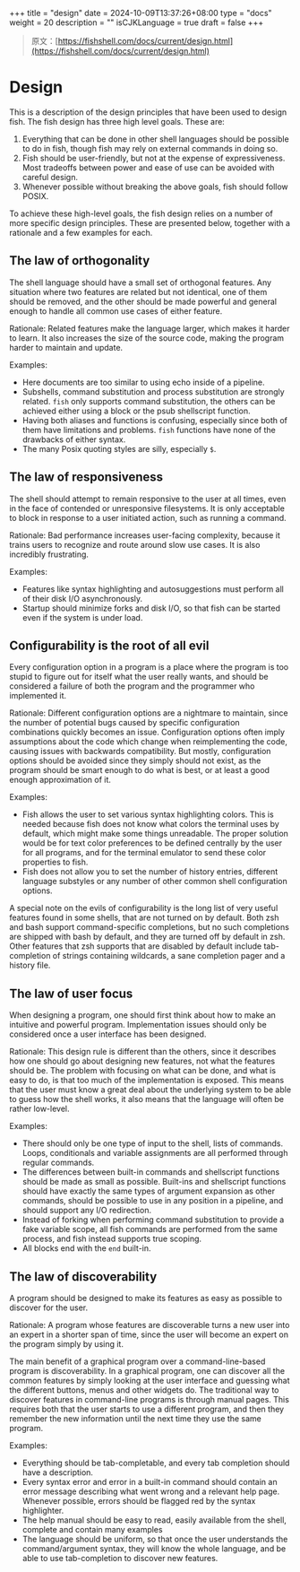 +++
title = "design"
date = 2024-10-09T13:37:26+08:00
type = "docs"
weight = 20
description = ""
isCJKLanguage = true
draft = false
+++

> 原文：[https://fishshell.com/docs/current/design.html](https://fishshell.com/docs/current/design.html)

# Design

This is a description of the design principles that have been used to design fish. The fish design has three high level goals. These are:

1. Everything that can be done in other shell languages should be possible to do in fish, though fish may rely on external commands in doing so.
2. Fish should be user-friendly, but not at the expense of expressiveness. Most tradeoffs between power and ease of use can be avoided with careful design.
3. Whenever possible without breaking the above goals, fish should follow POSIX.

To achieve these high-level goals, the fish design relies on a number of more specific design principles. These are presented below, together with a rationale and a few examples for each.

## The law of orthogonality

The shell language should have a small set of orthogonal features. Any situation where two features are related but not identical, one of them should be removed, and the other should be made powerful and general enough to handle all common use cases of either feature.

Rationale: Related features make the language larger, which makes it harder to learn. It also increases the size of the source code, making the program harder to maintain and update.

Examples:

- Here documents are too similar to using echo inside of a pipeline.
- Subshells, command substitution and process substitution are strongly related. `fish` only supports command substitution, the others can be achieved either using a block or the psub shellscript function.
- Having both aliases and functions is confusing, especially since both of them have limitations and problems. `fish` functions have none of the drawbacks of either syntax.
- The many Posix quoting styles are silly, especially `$`.

## The law of responsiveness

The shell should attempt to remain responsive to the user at all times, even in the face of contended or unresponsive filesystems. It is only acceptable to block in response to a user initiated action, such as running a command.

Rationale: Bad performance increases user-facing complexity, because it trains users to recognize and route around slow use cases. It is also incredibly frustrating.

Examples:

- Features like syntax highlighting and autosuggestions must perform all of their disk I/O asynchronously.
- Startup should minimize forks and disk I/O, so that fish can be started even if the system is under load.

## Configurability is the root of all evil

Every configuration option in a program is a place where the program is too stupid to figure out for itself what the user really wants, and should be considered a failure of both the program and the programmer who implemented it.

Rationale: Different configuration options are a nightmare to maintain, since the number of potential bugs caused by specific configuration combinations quickly becomes an issue. Configuration options often imply assumptions about the code which change when reimplementing the code, causing issues with backwards compatibility. But mostly, configuration options should be avoided since they simply should not exist, as the program should be smart enough to do what is best, or at least a good enough approximation of it.

Examples:

- Fish allows the user to set various syntax highlighting colors. This is needed because fish does not know what colors the terminal uses by default, which might make some things unreadable. The proper solution would be for text color preferences to be defined centrally by the user for all programs, and for the terminal emulator to send these color properties to fish.
- Fish does not allow you to set the number of history entries, different language substyles or any number of other common shell configuration options.

A special note on the evils of configurability is the long list of very useful features found in some shells, that are not turned on by default. Both zsh and bash support command-specific completions, but no such completions are shipped with bash by default, and they are turned off by default in zsh. Other features that zsh supports that are disabled by default include tab-completion of strings containing wildcards, a sane completion pager and a history file.

## The law of user focus

When designing a program, one should first think about how to make an intuitive and powerful program. Implementation issues should only be considered once a user interface has been designed.

Rationale: This design rule is different than the others, since it describes how one should go about designing new features, not what the features should be. The problem with focusing on what can be done, and what is easy to do, is that too much of the implementation is exposed. This means that the user must know a great deal about the underlying system to be able to guess how the shell works, it also means that the language will often be rather low-level.

Examples:

- There should only be one type of input to the shell, lists of commands. Loops, conditionals and variable assignments are all performed through regular commands.
- The differences between built-in commands and shellscript functions should be made as small as possible. Built-ins and shellscript functions should have exactly the same types of argument expansion as other commands, should be possible to use in any position in a pipeline, and should support any I/O redirection.
- Instead of forking when performing command substitution to provide a fake variable scope, all fish commands are performed from the same process, and fish instead supports true scoping.
- All blocks end with the `end` built-in.

## The law of discoverability

A program should be designed to make its features as easy as possible to discover for the user.

Rationale: A program whose features are discoverable turns a new user into an expert in a shorter span of time, since the user will become an expert on the program simply by using it.

The main benefit of a graphical program over a command-line-based program is discoverability. In a graphical program, one can discover all the common features by simply looking at the user interface and guessing what the different buttons, menus and other widgets do. The traditional way to discover features in command-line programs is through manual pages. This requires both that the user starts to use a different program, and then they remember the new information until the next time they use the same program.

Examples:

- Everything should be tab-completable, and every tab completion should have a description.
- Every syntax error and error in a built-in command should contain an error message describing what went wrong and a relevant help page. Whenever possible, errors should be flagged red by the syntax highlighter.
- The help manual should be easy to read, easily available from the shell, complete and contain many examples
- The language should be uniform, so that once the user understands the command/argument syntax, they will know the whole language, and be able to use tab-completion to discover new features.